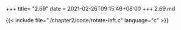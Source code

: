 +++
title= "2.69"
date = 2021-02-26T09:15:46+08:00
+++
2.69.md

{{< include file="./chapter2/code/rotate-left.c" language="c" >}}

